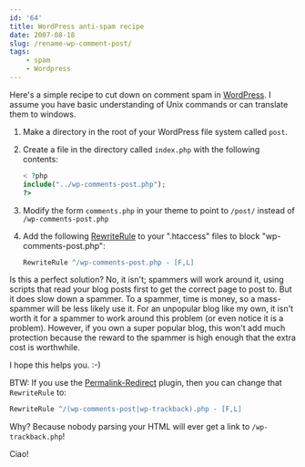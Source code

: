 ```yaml
---
id: '64'
title: WordPress anti-spam recipe
date: 2007-08-18
slug: /rename-wp-comment-post/
tags:
    - spam
    - Wordpress
---
```


Here's a simple recipe to cut down on comment spam in
[WordPress](http://wordpress.org/). I assume you have basic understanding of
Unix commands or can translate them to windows.

<!-- more -->

1.  Make a directory in the root of your WordPress file system called `post`.
2.  Create a file in the directory called `index.php` with the following
    contents:

    ```php
    < ?php
    include("../wp-comments-post.php");
    ?>
    ```

3.  Modify the form `comments.php` in your theme to point to `/post/` instead
    of `/wp-comments-post.php`
4.  Add the following
    [RewriteRule](http://httpd.apache.org/docs/2.2/mod/mod_rewrite.html#rewriterule)
    to your ".htaccess" files to block "wp-comments-post.php":

    ```apache
    RewriteRule ^/wp-comments-post.php - [F,L]
    ```

Is this a perfect solution? No, it isn't; spammers will work around it, using
scripts that read your blog posts first to get the correct page to post to.
But it does slow down a spammer. To a spammer, time is money, so a
mass-spammer will be less likely use it. For an unpopular blog like my own, it
isn't worth it for a spammer to work around this problem (or even notice it is
a problem). However, if you own a super popular blog, this won't add much
protection because the reward to the spammer is high enough that the extra
cost is worthwhile.

I hope this helps you. :-)

BTW: If you use the
[Permalink-Redirect](http://fucoder.com/code/permalink-redirect/) plugin, then
you can change that `RewriteRule` to:

```apache
RewriteRule ^/(wp-comments-post|wp-trackback).php - [F,L]
```

Why? Because nobody parsing your HTML will ever get a link to
`/wp-trackback.php`!

Ciao!
